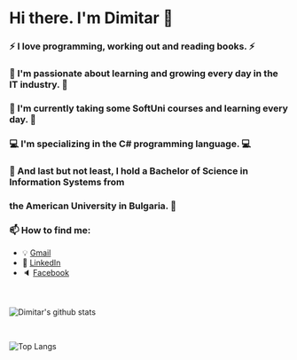 # Hi there. I'm Dimitar :wave:
### :zap: I love **programming**, working out and reading books. :zap:
### 🌱 I'm passionate about **learning and growing** every day in the IT industry. 🌱
### :100: I'm currently taking some SoftUni courses and **learning every day**. :100:
### :computer: I'm specializing in the **C# programming language**. :computer:
### 🤔 And last but not least, I hold a Bachelor of Science in Information Systems from 
###      the **American University in Bulgaria**. 🤔
### 📫 How to find me: 
  - :bulb: [Gmail](mitiokrikad@gmail.com)
  - :office: [LinkedIn](https://www.linkedin.com/in/dimitar-nikolov-646a99200/)
  - :speaker: [Facebook](https://www.facebook.com/mitko.nikolov.167)

<br><br>
![Dimitar's github stats](https://github-readme-stats.vercel.app/api?username=dimitar47&count_private=true&show_icons=true&theme=radical&hide_rank=false)




<br>

![Top Langs](https://github-readme-stats.vercel.app/api/top-langs/?username=dimitar47)
<!--
**Dimitar47/Dimitar47** is a ✨ _special_ ✨ repository because its `README.md` (this file) appears on your GitHub profile.

Here are some ideas to get you started:

- 🔭 I’m currently working on ...
- 🌱 I’m currently learning ...
- 👯 I’m looking to collaborate on ...
- 🤔 I’m looking for help with ...
- 💬 Ask me about ...
- 📫 How to reach me: ...
- 😄 Pronouns: ...
- ⚡ Fun fact: ...
-->
